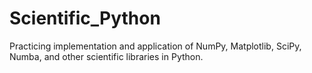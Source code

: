 # Scientific_Python
Practicing implementation and application of NumPy, Matplotlib, SciPy, Numba, and other scientific libraries in Python.
